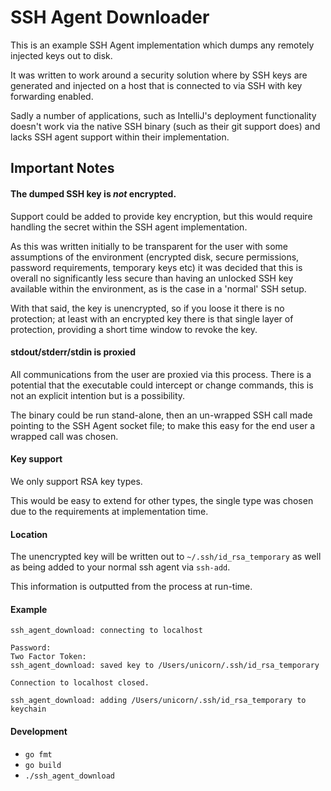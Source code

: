 SSH Agent Downloader
====================

This is an example SSH Agent implementation which dumps any remotely injected keys out to disk.

It was written to work around a security solution where by SSH keys are generated and injected
on a host that is connected to via SSH with key forwarding enabled.

Sadly a number of applications, such as IntelliJ's deployment functionality doesn't work
via the native SSH binary (such as their git support does) and lacks SSH agent support within
their implementation.

Important Notes
---------------

#### The dumped SSH key is *not* encrypted.

Support could be added to provide key encryption, but this would require handling the secret
within the SSH agent implementation.

As this was written initially to be transparent for the user with some assumptions of the
environment (encrypted disk, secure permissions, password requirements, temporary keys etc) it
was decided that this is overall no significantly less secure than having an unlocked SSH key available within the environment, as is the case in a 'normal' SSH setup.

With that said, the key is unencrypted, so if you loose it there is no protection;
at least with an encrypted key there is that single layer of protection, providing a short
time window to revoke the key.

#### stdout/stderr/stdin is proxied

All communications from the user are proxied via this process.
There is a potential that the executable could intercept or change commands,
this is not an explicit intention but is a possibility.

The binary could be run stand-alone, then an un-wrapped SSH call made pointing to the SSH
Agent socket file; to make this easy for the end user a wrapped call was chosen.

#### Key support

We only support RSA key types.

This would be easy to extend for other types, the single type was chosen due to the
requirements at implementation time.

#### Location

The unencrypted key will be written out to `~/.ssh/id_rsa_temporary` as well as being added
to your normal ssh agent via `ssh-add`.

This information is outputted from the process at run-time.

#### Example

```$ ./ssh_agent_download
ssh_agent_download: connecting to localhost

Password:
Two Factor Token:
ssh_agent_download: saved key to /Users/unicorn/.ssh/id_rsa_temporary

Connection to localhost closed.

ssh_agent_download: adding /Users/unicorn/.ssh/id_rsa_temporary to keychain
```


#### Development

* `go fmt`
* `go build`
* `./ssh_agent_download`
